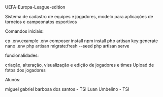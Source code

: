 
UEFA-Europa-League-edition

Sistema de cadastro de equipes e jogadores, modelo para aplicações de torneios e campeonatos esportivos

Comandos iniciais:

cp .env.example .env
composer install
npm install
php artisan key:generate
nano .env
php artisan migrate:fresh
--seed
php artisan serve

funcionalidades:

criação, alteração, visualização e edição de jogadores e times
Upload de fotos dos jogadores

Alunos:

miguel gabriel barbosa dos santos - TSI
Luan Umbelino - TSI
